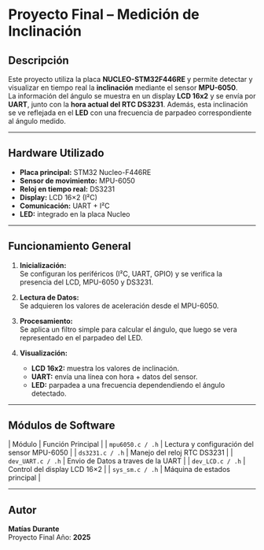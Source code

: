 # Proyecto Final – Medición de Inclinación

## Descripción
Este proyecto utiliza la placa **NUCLEO-STM32F446RE** y permite detectar y visualizar en tiempo real la **inclinación** mediante el sensor **MPU-6050**.  
La información del ángulo se muestra en un display **LCD 16x2** y se envía por **UART**, junto con la **hora actual del RTC DS3231**.
Además, esta inclinación se ve reflejada en el **LED** con una frecuencia de parpadeo correspondiente al ángulo medido.  

---

## Hardware Utilizado
- **Placa principal:** STM32 Nucleo-F446RE  
- **Sensor de movimiento:** MPU-6050 
- **Reloj en tiempo real:** DS3231  
- **Display:** LCD 16×2 (I²C)  
- **Comunicación:** UART + I²C  
- **LED:** integrado en la placa Nucleo  

---

## Funcionamiento General
1. **Inicialización:**  
   Se configuran los periféricos (I²C, UART, GPIO) y se verifica la presencia del LCD, MPU-6050 y DS3231.  

2. **Lectura de Datos:**  
   Se adquieren los valores de aceleración desde el MPU-6050.  

3. **Procesamiento:**  
   Se aplica un filtro simple para calcular el ángulo, que luego se vera representado en el parpadeo del LED.  

4. **Visualización:**  
   - **LCD 16x2:** muestra los valores de inclinación.  
   - **UART:** envía una línea con hora + datos del sensor.  
   - **LED:** parpadea a una frecuencia dependendiendo el ángulo detectado.

---

## Módulos de Software
| Módulo            | Función Principal                           |
| `mpu6050.c / .h`  | Lectura y configuración del sensor MPU-6050 |
| `ds3231.c / .h`   | Manejo del reloj RTC DS3231                 |
| `dev_UART.c / .h` | Envio de Datos a traves de la UART          |
| `dev_LCD.c / .h`  | Control del display LCD 16×2                |
| `sys_sm.c / .h`   | Máquina de estados principal                |

---

##  Autor
**Matías Durante**  
Proyecto Final
Año: **2025**
